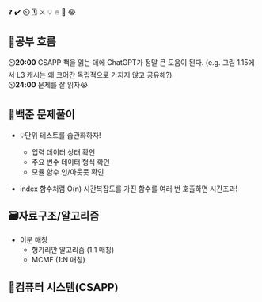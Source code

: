 ❓ ✔️ ⏲️ 🗓️ ⚔️ 💡 🔥 🎵 😭

## 🧠공부 흐름
⏲️**20:00** CSAPP 책을 읽는 데에 ChatGPT가 정말 큰 도움이 된다. (e.g. 그림 1.15에서 L3 캐시는 왜 코어간 독립적으로 가지지 않고 공유해?)  
⏲️**24:00** 문제를 잘 읽자😭

## 🔢백준 문제풀이
- 💡단위 테스트를 습관화하자!
    - 입력 데이터 상태 확인
    - 주요 변수 데이터 형식 확인
    - 모듈 함수 인/아웃풋 확인

- index 함수처럼 O(n) 시간복잡도를 가진 함수를 여러 번 호출하면 시간초과!

## 🗃️자료구조/알고리즘
- 이분 매칭
    - 헝가리안 알고리즘 (1:1 매칭)
    - MCMF (1:N 매칭)

## 📓컴퓨터 시스템(CSAPP)


